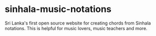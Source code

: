 # sinhala-music-notations

Sri Lanka's first open source website for creating chords from Sinhala notations.
This is helpful for music lovers, music teachers and more.
